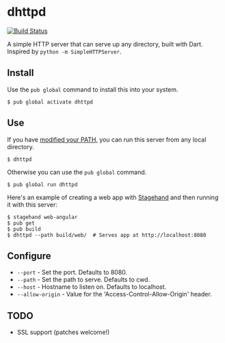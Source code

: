 dhttpd
==================
[![Build Status](https://travis-ci.org/kevmoo/dhttpd.svg?branch=master)](https://travis-ci.org/kevmoo/dhttpd)

A simple HTTP server that can serve up any directory,
built with Dart.
Inspired by `python -m SimpleHTTPServer`.

## Install

Use the `pub global` command to install this into your system.

    $ pub global activate dhttpd

## Use

If you have [modified your PATH][path], you can run this server from any
local directory.

```
$ dhttpd
```

Otherwise you can use the `pub global` command.

```
$ pub global run dhttpd
```

Here's an example of creating a web app with [Stagehand](http://stagehand.pub/)
and then running it with this server:

```
$ stagehand web-angular
$ pub get
$ pub build
$ dhttpd --path build/web/  # Serves app at http://localhost:8080
```


## Configure

* `--port` - Set the port. Defaults to 8080.
* `--path` - Set the path to serve. Defaults to cwd.
* `--host` - Hostname to listen on. Defaults to localhost.
* `--allow-origin` - Value for the 'Access-Control-Allow-Origin' header.

## TODO

* SSL support (patches welcome!)

[path]: https://www.dartlang.org/tools/pub/cmd/pub-global.html#running-a-script-from-your-path
